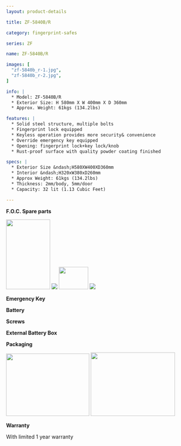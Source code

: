 ```yaml
---
layout: product-details

title: ZF-5840B/R

category: fingerprint-safes

series: ZF

name: ZF-5840B/R

images: [
  "zf-5840b_r-1.jpg",
  "zf-5840b_r-2.jpg",
]

info: |
  * Model: ZF-5840B/R
  * Exterior Size: H 580mm X W 400mm X D 360mm
  * Approx. Weight: 61kgs (134.2lbs)

features: |
  * Solid steel structure, multiple bolts
  * Fingerprint lock equipped
  * Keyless operation provides more security& convenience
  * Override emergency key equipped
  * Opening: fingerprint lock+key lock/knob
  * Rust-proof surface with quality powder coating finished

specs: |
  * Exterior Size &ndash;H580XW400XD360mm
  * Interior &ndash;H320xW380xD260mm
  * Approx Weight: 61kgs (134.2lbs)
  * Thickness: 2mm/body, 5mm/door
  * Capacity: 32 lit (1.13 Cubic Feet)

---
```


**F.O.C. Spare parts**

<img alt="" src="{IMAGE_CDN}/zf-5840b_r-3.jpg" style="width: 120px; height: 190px;" />

<img src="{IMAGE_CDN}/zf-5840b_r-4.jpg" />

<img alt="" src="{IMAGE_CDN}/zf-5840b_r-5.jpg" style="width: 80px; height: 61px;" />

<img src="{IMAGE_CDN}/zf-5840b_r-6.jpg" />

**Emergency Key**

**Battery**

**Screws**

**External Battery Box**

**Packaging**

<img alt="" src="{IMAGE_CDN}/zf-5840b_r-7.jpg" style="width: 227px; height: 170px;" />

<img alt="" src="{IMAGE_CDN}/zf-5840b_r-8.jpg" style="width: 230px; height: 173px;" />

**Warranty**

With limited 1 year warranty
